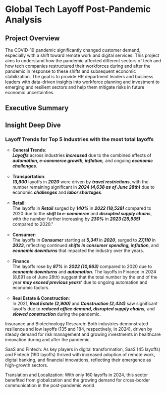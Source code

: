 

# Global Tech Layoff Post-Pandemic Analysis

## Project Overview
The COVID-19 pandemic significantly changed customer demand, especially with a shift toward remote work and digital services. This project aims to understand how the pandemic affected different sectors of tech and how tech companies restructured their workforces during and after the pandemic in response to these shifts and subsequent economic stabilization. The goal is to provide HR department leaders and business leaders with data-driven insights into workforce planning and investment to emerging and resilient sectors and help them mitigate risks in future economic uncertainties.

## Executive Summary

## Insight Deep Dive
### Layoff Trends for Top 5 Industries with the most total layoffs


<ul style="list-style-type: circle; font-weight: light;">
  <li>
  <strong>General Trends</strong>: <br/>
  <em><strong>Layoffs</em></strong> across industries <em><strong>increased</em></strong> due to the combined effects of <em><strong>automation, e-commerce growth, inflation,</em></strong> and ongoing <em>      <strong>economic challenges</em></strong>.
  </li>
  <br/>
    
  <li>
  <strong>Transportation</strong>: <br/>
  <em><strong>13,600</em></strong> layoffs in <em><strong>2020</em></strong> were driven by <em><strong>travel restrictions</em></strong>, with the number remaining significant in <em><strong>2024 (4,638 as of June 28th)</em></strong>  due to economic <em><strong>challenges</em></strong> and <em><strong>labor shortages</em></strong>.
  </li>
  <br/>
  
  <li>
  <strong>Retail</strong>: <br/>
  The layoffs in <em><strong>Retail</em></strong> surged by <em><strong>140%</em></strong> in <em><strong>2022 (18,528)</em></strong> compared to 2020 due to the <em><strong>shift to e-commerce</em></strong> and <em><strong>disrupted supply chains</em></strong>, with the number further increasing by <em><strong>230%</em></strong> in <em><strong>2023 (25,535)</em></strong> compared to 2020."
  </li>
  <br/>
  
  <li>
  <strong>Consumer</strong>: <br/>
  The layoffs in <em><strong>Consumer</em></strong> starting at <em><strong>5,341</em></strong> in <em><strong>2020</em></strong>, surged to <em><strong>27,110</em></strong> in <em><strong>2023</em></strong>, reflecting continued <em><strong>shifts in consumer spending, inflation</em></strong>, and <em><strong>economic downturns</em></strong> that impacted the industry over the years.
  </li>
  <br/>  
  
  <li>
  <strong>Finance</strong>: <br/>
  The layoffs rose by <em><strong>87%</em></strong> in <em><strong>2022 (10,663)</em></strong> compared to 2020 due to <em><strong>economic downturns</em></strong> and <em><strong>automation</em></strong>. The layoffs in </em></strong>Finance</em></strong> in </em></strong>2024 (8,891 as of June 28th)</em></strong> suggest that the total number by the end of the year <em><strong>may exceed previous years'</em></strong> due to ongoing automation and economic factors.
  </li>
  <br/>

  <li>
  <strong>Real Estate & Construction</strong>: <br/>
  In 2021, <em><strong>Real Estate (2,900)</em></strong> and <em><strong>Construction (2,434)</em></strong> saw significant layoffs due to <em><strong>reduced office demand, disrupted supply chains,</em></strong> and <em><strong>slowed construction</em></strong> during the pandemic.
  </li>
  </ul>







  Insurance and Biotechnology Research: Both industries demonstrated resilience and low layoffs (135 and 184, respectively, in 2024), driven by steady demand for risk management and growing investments in healthcare innovation during and after the pandemic.

SaaS and Fintech: As key players in digital transformation, SaaS (45 layoffs) and Fintech (190 layoffs) thrived with increased adoption of remote work, digital banking, and financial innovations, reflecting their emergence as high-growth sectors.

Translation and Localization: With only 160 layoffs in 2024, this sector benefited from globalization and the growing demand for cross-border communication in the post-pandemic world.

